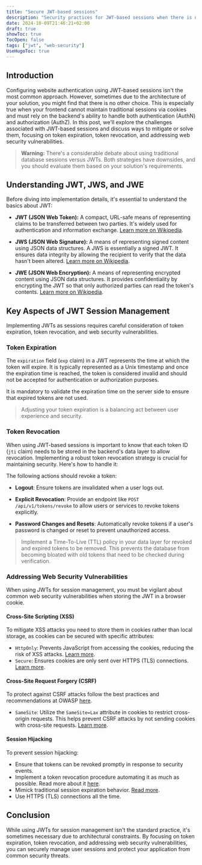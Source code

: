 ```yaml
---
title: "Secure JWT-based sessions"
description: "Security practices for JWT-based sessions when there is no other choice"
date: 2024-10-09T21:46:21+02:00
draft: true
showToc: true
TocOpen: false
tags: ["jwt", "web-security"]
UseHugoToc: true
---
```

## Introduction

Configuring website authentication using JWT-based sessions isn't the most common approach. However, sometimes due to the architecture of your solution, you might find that there is no other choice. This is especially true when your frontend cannot maintain traditional sessions via cookies and must rely on the backend's ability to handle both authentication (AuthN) and authorization (AuthZ). In this post, we'll explore the challenges associated with JWT-based sessions and discuss ways to mitigate or solve them, focusing on token expiration, token revocation, and addressing web security vulnerabilities.

> **Warning:** There's a considerable debate about using traditional database sessions versus JWTs. Both strategies have downsides, and you should evaluate them based on your solution's requirements.

## Understanding JWT, JWS, and JWE

Before diving into implementation details, it's essential to understand the basics about JWT:

- **JWT (JSON Web Token):** A compact, URL-safe means of representing claims to be transferred between two parties. It's widely used for authentication and information exchange. [Learn more on Wikipedia](https://en.wikipedia.org/wiki/JSON_Web_Token).

- **JWS (JSON Web Signature):** A means of representing signed content using JSON data structures. A JWS is essentially a signed JWT. It ensures data integrity by allowing the recipient to verify that the data hasn't been altered. [Learn more on Wikipedia](https://en.wikipedia.org/wiki/JSON_Web_Signature).

- **JWE (JSON Web Encryption):** A means of representing encrypted content using JSON data structures. It provides confidentiality by encrypting the JWT so that only authorized parties can read the token's contents. [Learn more on Wikipedia](https://en.wikipedia.org/wiki/JSON_Web_Encryption).

## Key Aspects of JWT Session Management

Implementing JWTs as sessions requires careful consideration of token expiration, token revocation, and web security vulnerabilities.

### Token Expiration

The `expiration` field (`exp` claim) in a JWT represents the time at which the token will expire. It is typically represented as a Unix timestamp and once the expiration time is reached, the token is considered invalid and should not be accepted for authentication or authorization purposes.

It is mandatory to validate the expiration time on the server side to ensure that expired tokens are not used.

> Adjusting your token expiration is a balancing act between user experience and security.

### Token Revocation

When using JWT-based sessions is important to know that each token ID (`jti` claim) needs to be stored in the backend's data layer to allow revocation. Implementing a robust token revocation strategy is crucial for maintaining security. Here's how to handle it:

The following actions should revoke a token:

  - **Logout**: Ensure tokens are invalidated when a user logs out.

  - **Explicit Revocation**: Provide an endpoint like `POST /api/v1/tokens/revoke` to allow users or services to revoke tokens explicitly.

  - **Password Changes and Resets**: Automatically revoke tokens if a user's password is changed or reset to prevent unauthorized access.


> Implement a Time-To-Live (TTL) policy in your data layer for revoked and expired tokens to be removed. This prevents the database from becoming bloated with old tokens that need to be checked during verification.


### Addressing Web Security Vulnerabilities 

When using JWTs for session management, you must be vigilant about common web security vulnerabilities when storing the JWT in a browser cookie.

#### Cross-Site Scripting (XSS)

To mitigate XSS attacks you need to store them in cookies rather than local storage, as cookies can be secured with specific attributes:

- `HttpOnly`: Prevents JavaScript from accessing the cookies, reducing the risk of XSS attacks. [Learn more](https://cheatsheetseries.owasp.org/cheatsheets/Session_Management_Cheat_Sheet.html#httponly-attribute).
- `Secure`: Ensures cookies are only sent over  HTTPS (TLS) connections. [Learn more](https://cheatsheetseries.owasp.org/cheatsheets/Session_Management_Cheat_Sheet.html#secure-attribute).


#### Cross-Site Request Forgery (CSRF)

To protect against CSRF attacks follow the best practices and recommendations at OWASP [here](https://cheatsheetseries.owasp.org/cheatsheets/Cross-Site_Request_Forgery_Prevention_Cheat_Sheet.html#token-based-mitigation).

- `SameSite`: Utilize the `SameSite=Lax` attribute in cookies to restrict cross-origin requests. This helps prevent CSRF attacks by not sending cookies with cross-site requests. [Learn more](https://cheatsheetseries.owasp.org/cheatsheets/Session_Management_Cheat_Sheet.html#samesite-attribute).

#### Session Hijacking

To prevent session hijacking:

- Ensure that tokens can be revoked promptly in response to security events.
- Implement a token revocation procedure automating it as much as possible. Read more about it [here](#token-revocation).
- Mimick traditional session expiration behavior. [Read more](https://cheatsheetseries.owasp.org/cheatsheets/Session_Management_Cheat_Sheet.html#session-expiration).
- Use HTTPS (TLS) connections all the time.

## Conclusion

While using JWTs for session management isn't the standard practice, it's sometimes necessary due to architectural constraints. By focusing on token expiration, token revocation, and addressing web security vulnerabilities, you can securely manage user sessions and protect your application from common security threats.